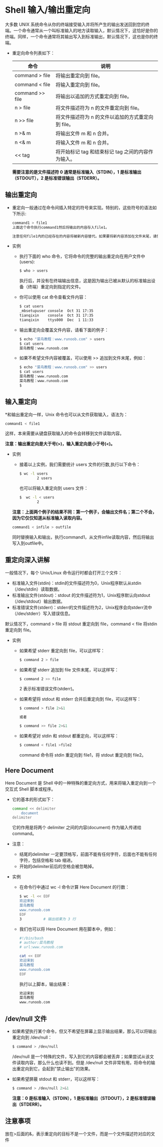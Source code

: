 # Shell 输入/输出重定向

大多数 UNIX 系统命令从你的终端接受输入并将所产生的输出发送回​​到您的终端。一个命令通常从一个叫标准输入的地方读取输入，默认情况下，这恰好是你的终端。同样，一个命令通常将其输出写入到标准输出，默认情况下，这也是你的终端。

* 重定向命令列表如下：

    |命令|说明|
    ----|----
    |command > file	|将输出重定向到 file。
    |command < file	|将输入重定向到 file。
    |command >> file|将输出以追加的方式重定向到 file。
    |n > file	   	|将文件描述符为 n 的文件重定向到 file。
    |n >> file		|将文件描述符为 n 的文件以追加的方式重定向到 file。
    |n >& m			|将输出文件 m 和 n 合并。
    |n <& m			|将输入文件 m 和 n 合并。
    |<< tag			|将开始标记 tag 和结束标记 tag 之间的内容作为输入。
    **需要注意的是文件描述符 0 通常是标准输入（STDIN），1 是标准输出（STDOUT），2 是标准错误输出（STDERR）。**

## 输出重定向
* 重定向一般通过在命令间插入特定的符号来实现。特别的，这些符号的语法如下所示:
    ```bash
    command1 > file1
    上面这个命令执行command1然后将输出的内容存入file1。

    注意任何file1内的已经存在的内容将被新内容替代。如果要将新内容添加在文件末尾，请使用>>操作符。
    ```
* 实例
    * 执行下面的 who 命令，它将命令的完整的输出重定向在用户文件中(users):
        ```bash
        $ who > users
        ```
        执行后，并没有在终端输出信息，这是因为输出已被从默认的标准输出设备（终端）重定向到指定的文件。

    * 你可以使用 cat 命令查看文件内容：
        ```bash
        $ cat users
        _mbsetupuser console  Oct 31 17:35 
        tianqixin    console  Oct 31 17:35 
        tianqixin    ttys000  Dec  1 11:33 
        ```

    * 输出重定向会覆盖文件内容，请看下面的例子：
        ```bash
        $ echo "菜鸟教程：www.runoob.com" > users
        $ cat users
        菜鸟教程：www.runoob.com
        ```
    * 如果不希望文件内容被覆盖，可以使用 >> 追加到文件末尾，例如：
        ```bash
        $ echo "菜鸟教程：www.runoob.com" >> users
        $ cat users
        菜鸟教程：www.runoob.com
        菜鸟教程：www.runoob.com
        $
        ```

## 输入重定向
*和输出重定向一样，Unix 命令也可以从文件获取输入，语法为：
```bash
command1 < file1
```
这样，本来需要从键盘获取输入的命令会转移到文件读取内容。

**注意：输出重定向是大于号(>)，输入重定向是小于号(<)。**

* 实例
    * 接着以上实例，我们需要统计 users 文件的行数,执行以下命令：
        ```bash
        $ wc -l users
                2 users
        ```

        也可以将输入重定向到 users 文件：
        ```bash
        $  wc -l < users
                2 
        ```

    **注意：上面两个例子的结果不同：第一个例子，会输出文件名；第二个不会，因为它仅仅知道从标准输入读取内容。**
    ```bash
    command1 < infile > outfile
    ```
    同时替换输入和输出，执行command1，从文件infile读取内容，然后将输出写入到outfile中。

## 重定向深入讲解

一般情况下，每个 Unix/Linux 命令运行时都会打开三个文件：
* 标准输入文件(stdin)：stdin的文件描述符为0，Unix程序默认从stdin（/dev/stdin）读取数据。
* 标准输出文件(stdout)：stdout 的文件描述符为1，Unix程序默认向stdout（/dev/stdout）输出数据。
* 标准错误文件(stderr)：stderr的文件描述符为2，Unix程序会向stderr流中（/dev/stderr）写入错误信息。

默认情况下，command > file 将 stdout 重定向到 file，command < file 将stdin 重定向到 file。

* 实例
    * 如果希望 stderr 重定向到 file，可以这样写：
        ```bash
        $ command 2 > file
        ```

    * 如果希望 stderr 追加到 file 文件末尾，可以这样写：
        ```bash
        $ command 2 >> file
        ```
        2 表示标准错误文件(stderr)。
    
    * 如果希望将 stdout 和 stderr 合并后重定向到 file，可以这样写：
        ```bash
        $ command > file 2>&1

        或者

        $ command >> file 2>&1
        ```
    * 如果希望对 stdin 和 stdout 都重定向，可以这样写：
        ```bash
        $ command < file1 >file2
        ```
        command 命令将 stdin 重定向到 file1，将 stdout 重定向到 file2。

## Here Document
Here Document 是 Shell 中的一种特殊的重定向方式，用来将输入重定向到一个交互式 Shell 脚本或程序。

* 它的基本的形式如下：
    ```bash
    command << delimiter
        document
    delimiter
    ```
    它的作用是将两个 delimiter 之间的内容(document) 作为输入传递给 command。

* 注意：
    * 结尾的delimiter 一定要顶格写，前面不能有任何字符，后面也不能有任何字符，包括空格和 tab 缩进。
    * 开始的delimiter前后的空格会被忽略掉。

* 实例
    * 在命令行中通过 wc -l 命令计算 Here Document 的行数：
        ```bash
        $ wc -l << EOF
        欢迎来到
        菜鸟教程
        www.runoob.com
        EOF
        3          # 输出结果为 3 行
        ```
    * 我们也可以将 Here Document 用在脚本中，例如：
        ```bash
        #!/bin/bash
        # author:菜鸟教程
        # url:www.runoob.com

        cat << EOF
        欢迎来到
        菜鸟教程
        www.runoob.com
        EOF
        ```
        执行以上脚本，输出结果：
        ```bash
        欢迎来到
        菜鸟教程
        www.runoob.com
        ```

## /dev/null 文件

* 如果希望执行某个命令，但又不希望在屏幕上显示输出结果，那么可以将输出重定向到 /dev/null：
    ```bash
    $ command > /dev/null
    ```
    /dev/null 是一个特殊的文件，写入到它的内容都会被丢弃；如果尝试从该文件读取内容，那么什么也读不到。但是 /dev/null 文件非常有用，将命令的输出重定向到它，会起到"禁止输出"的效果。

* 如果希望屏蔽 stdout 和 stderr，可以这样写：
    ```bash
    $ command > /dev/null 2>&1
    ```
    **注意：0 是标准输入（STDIN），1 是标准输出（STDOUT），2 是标准错误输出（STDERR）。**

## 注意事项
放在>后面的&，表示重定向的目标不是一个文件，而是一个文件描述符对应的文件

